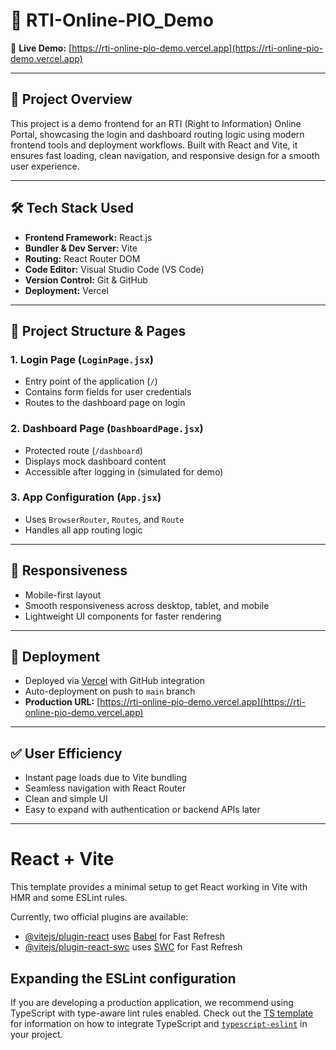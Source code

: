 # 🧾 RTI-Online-PIO_Demo

🔗 **Live Demo:** [https://rti-online-pio-demo.vercel.app](https://rti-online-pio-demo.vercel.app)

---

## 📌 Project Overview
This project is a demo frontend for an RTI (Right to Information) Online Portal, showcasing the login and dashboard routing logic using modern frontend tools and deployment workflows. Built with React and Vite, it ensures fast loading, clean navigation, and responsive design for a smooth user experience.

---

## 🛠️ Tech Stack Used
- **Frontend Framework:** React.js
- **Bundler & Dev Server:** Vite
- **Routing:** React Router DOM
- **Code Editor:** Visual Studio Code (VS Code)
- **Version Control:** Git & GitHub
- **Deployment:** Vercel

---

## 📄 Project Structure & Pages

### 1. Login Page (`LoginPage.jsx`)
- Entry point of the application (`/`)
- Contains form fields for user credentials
- Routes to the dashboard page on login

### 2. Dashboard Page (`DashboardPage.jsx`)
- Protected route (`/dashboard`)
- Displays mock dashboard content
- Accessible after logging in (simulated for demo)

### 3. App Configuration (`App.jsx`)
- Uses `BrowserRouter`, `Routes`, and `Route`
- Handles all app routing logic

---

## 📱 Responsiveness
- Mobile-first layout
- Smooth responsiveness across desktop, tablet, and mobile
- Lightweight UI components for faster rendering

---

## 🚀 Deployment
- Deployed via [Vercel](https://vercel.com) with GitHub integration
- Auto-deployment on push to `main` branch
- **Production URL:** [https://rti-online-pio-demo.vercel.app](https://rti-online-pio-demo.vercel.app)

---

## ✅ User Efficiency
- Instant page loads due to Vite bundling
- Seamless navigation with React Router
- Clean and simple UI
- Easy to expand with authentication or backend APIs later

---





# React + Vite

This template provides a minimal setup to get React working in Vite with HMR and some ESLint rules.

Currently, two official plugins are available:

- [@vitejs/plugin-react](https://github.com/vitejs/vite-plugin-react/blob/main/packages/plugin-react) uses [Babel](https://babeljs.io/) for Fast Refresh
- [@vitejs/plugin-react-swc](https://github.com/vitejs/vite-plugin-react/blob/main/packages/plugin-react-swc) uses [SWC](https://swc.rs/) for Fast Refresh

## Expanding the ESLint configuration

If you are developing a production application, we recommend using TypeScript with type-aware lint rules enabled. Check out the [TS template](https://github.com/vitejs/vite/tree/main/packages/create-vite/template-react-ts) for information on how to integrate TypeScript and [`typescript-eslint`](https://typescript-eslint.io) in your project.
